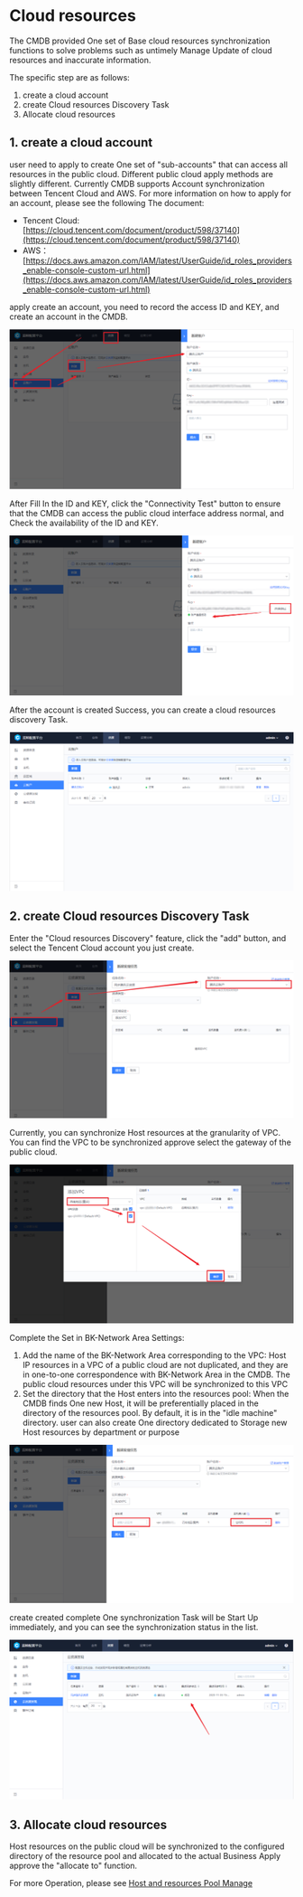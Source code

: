  # Cloud resources 

 The CMDB provided One set of Base cloud resources synchronization functions to solve problems such as untimely Manage Update of cloud resources and inaccurate information. 

 The specific step are as follows: 

 1. create a cloud account 
 2. create Cloud resources Discovery Task 
 3. Allocate cloud resources 

 ## 1. create a cloud account 

 user need to apply to create One set of "sub-accounts" that can access all resources in the public cloud.  Different public cloud apply methods are slightly different.  Currently CMDB supports Account synchronization between Tencent Cloud and AWS. For more information on how to apply for an account, please see the following The document: 

 - Tencent Cloud: [https://cloud.tencent.com/document/product/598/37140](https://cloud.tencent.com/document/product/598/37140) 
 - AWS：[https://docs.aws.amazon.com/IAM/latest/UserGuide/id_roles_providers_enable-console-custom-url.html](https://docs.aws.amazon.com/IAM/latest/UserGuide/id_roles_providers_enable-console-custom-url.html) 

 apply create an account, you need to record the access ID and KEY, and create an account in the CMDB. 

 ![image-20201103145902897](../media/CloudResource/image-20201103145902897.png) 

 After Fill In the ID and KEY, click the "Connectivity Test" button to ensure that the CMDB can access the public cloud interface address normal, and Check the availability of the ID and KEY. 

 ![image-20201103150038696](../media/CloudResource/image-20201103150038696.png) 

 After the account is created Success, you can create a cloud resources discovery Task. 

 ![image-20201103150214547](../media/CloudResource/image-20201103150214547.png) 

 ## 2. create Cloud resources Discovery Task 

 Enter the "Cloud resources Discovery" feature, click the "add" button, and select the Tencent Cloud account you just create. 

 ![image-20201103150408059](../media/CloudResource/image-20201103150408059.png) 

 Currently, you can synchronize Host resources at the granularity of VPC. You can find the VPC to be synchronized approve select the gateway of the public cloud. 

 ![image-20201103150908555](../media/CloudResource/image-20201103150908555.png) 

 Complete the Set in BK-Network Area Settings: 

 1. Add the name of the BK-Network Area corresponding to the VPC: Host IP resources in a VPC of a public cloud are not duplicated, and they are in one-to-one correspondence with BK-Network Area in the CMDB.  The public cloud resources under this VPC will be synchronized to this VPC 
 2. Set the directory that the Host enters into the resources pool: When the CMDB finds One new Host, it will be preferentially placed in the directory of the resources pool. By default, it is in the "idle machine" directory.  user can also create One directory dedicated to Storage new Host resources by department or purpose 

 ![image-20201103151136751](../media/CloudResource/image-20201103151136751.png) 

 create created complete One synchronization Task will be Start Up immediately, and you can see the synchronization status in the list. 

 ![image-20201103151830674](../media/CloudResource/image-20201103151830674.png) 

 ## 3. Allocate cloud resources 

 Host resources on the public cloud will be synchronized to the configured directory of the resource pool and allocated to the actual Business Apply approve the "allocate to" function. 

 For more Operation, please see [Host and resources Pool Manage](./ResourcePool.md) 